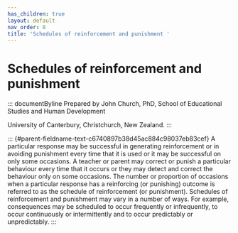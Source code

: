 ```yaml
---
has_children: true
layout: default
nav_order: 8
title: 'Schedules of reinforcement and punishment '
---
```

# Schedules of reinforcement and punishment 


::: documentByline
Prepared by John Church, PhD, School of Educational Studies and Human
Development

University of Canterbury, Christchurch, New Zealand.
:::

::: {#parent-fieldname-text-c6740897b38d45ac884c98037eb83cef}
A particular response may be successful in generating reinforcement or
in avoiding punishment every time that it is used or it may be
successful on only some occasions. A teacher or parent may correct or
punish a particular behaviour every time that it occurs or they may
detect and correct the behaviour only on some occasions. The number or
proportion of occasions when a particular response has a reinforcing (or
punishing) outcome is referred to as the schedule of reinforcement (or
punishment). Schedules of reinforcement and punishment may vary in a
number of ways. For example, consequences may be scheduled to occur
frequently or infrequently, to occur continuously or intermittently and
to occur predictably or unpredictably.
:::
